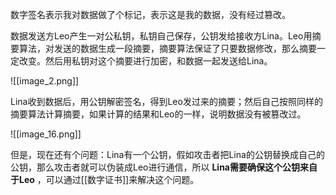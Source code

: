 数字签名表示我对数据做了个标记，表示这是我的数据，没有经过篡改。

数据发送方Leo产生一对公私钥，私钥自己保存，公钥发给接收方Lina。Leo用摘要算法，对发送的数据生成一段摘要，摘要算法保证了只要数据修改，那么摘要一定改变。然后用私钥对这个摘要进行加密，和数据一起发送给Lina。

![[image_2.png]]

Lina收到数据后，用公钥解密签名，得到Leo发过来的摘要；然后自己按照同样的摘要算法计算摘要，如果计算的结果和Leo的一样，说明数据没有被篡改过。

![[image_16.png]]

但是，现在还有个问题：Lina有一个公钥，假如攻击者把Lina的公钥替换成自己的公钥，那么攻击者就可以伪装成Leo进行通信，所以 **Lina需要确保这个公钥来自于Leo** ，可以通过[[数字证书]]来解决这个问题。
